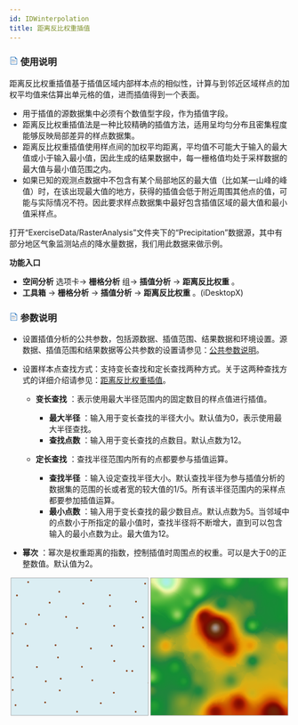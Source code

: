 ```yaml
---
id: IDWinterpolation
title: 距离反比权重插值
---
```

### ![](../../../img/read.gif) 使用说明

距离反比权重插值基于插值区域内部样本点的相似性，计算与到邻近区域样点的加权平均值来估算出单元格的值，进而插值得到一个表面。

* 用于插值的源数据集中必须有个数值型字段，作为插值字段。
* 距离反比权重插值法是一种比较精确的插值方法，适用呈均匀分布且密集程度能够反映局部差异的样点数据集。
* 距离反比权重插值使用样点间的加权平均距离，平均值不可能大于输入的最大值或小于输入最小值，因此生成的结果数据中，每一栅格值均处于采样数据的最大值与最小值范围之内。
* 如果已知的观测点数据中不包含有某个局部地区的最大值（比如某一山峰的峰值）时，在该出现最大值的地方，获得的插值会低于附近周围其他点的值，可能与实际情况不符。因此要求样点数据集中最好包含插值区域的最大值和最小值采样点。

打开“ExerciseData/RasterAnalysis”文件夹下的“Precipitation”数据源，其中有部分地区气象监测站点的降水量数据，我们用此数据来做示例。

**功能入口**

* **空间分析** 选项卡-> **栅格分析** 组-> **插值分析** -> **距离反比权重** 。
* **工具箱** -> **栅格分析** -> **插值分析** -> **距离反比权重** 。(iDesktopX)

### ![](../../../img/read.gif) 参数说明

* 设置插值分析的公共参数，包括源数据、插值范围、结果数据和环境设置。源数据、插值范围和结果数据等公共参数的设置请参见：[公共参数说明](CommonPara)。
* 设置样本点查找方式：支持变长查找和定长查找两种方式。关于这两种查找方式的详细介绍请参见：[距离反比权重插值](aboutinterpolation)。

  - **变长查找** ：表示使用最大半径范围内的固定数目的样点值进行插值。
    * **最大半径** ：输入用于变长查找的半径大小。默认值为0，表示使用最大半径查找。
    * **查找点数** ：输入用于变长查找的点数目。默认点数为12。

  - **定长查找** ：查找半径范围内所有的点都要参与插值运算。
    * **查找半径** ：输入设定查找半径大小。默认查找半径为参与插值分析的数据集的范围的长或者宽的较大值的1/5。所有该半径范围内的采样点都要参加插值运算。
    * **最小点数** ：输入用于变长查找的最少数目点。默认点数为5。当邻域中的点数小于所指定的最小值时，查找半径将不断增大，直到可以包含输入的最小点数为止。最大值为12。
* **幂次** ：幂次是权重距离的指数，控制插值时周围点的权重。可以是大于0的正整数值。默认值为2。

![](img/IDWResult.png) 